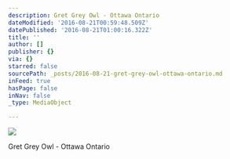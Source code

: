 ```yaml
---
description: Gret Grey Owl - Ottawa Ontario
dateModified: '2016-08-21T00:59:48.509Z'
datePublished: '2016-08-21T01:00:16.322Z'
title: ''
author: []
publisher: {}
via: {}
starred: false
sourcePath: _posts/2016-08-21-gret-grey-owl-ottawa-ontario.md
inFeed: true
hasPage: false
inNav: false
_type: MediaObject

---
```

![](https://the-grid-user-content.s3-us-west-2.amazonaws.com/4e2d8156-ecbe-42a3-b846-05910888a06b.jpg)

Gret Grey Owl - Ottawa Ontario